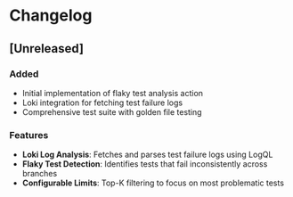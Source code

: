 # Changelog

## [Unreleased]

### Added
- Initial implementation of flaky test analysis action
- Loki integration for fetching test failure logs
- Comprehensive test suite with golden file testing

### Features
- **Loki Log Analysis**: Fetches and parses test failure logs using LogQL
- **Flaky Test Detection**: Identifies tests that fail inconsistently across branches
- **Configurable Limits**: Top-K filtering to focus on most problematic tests